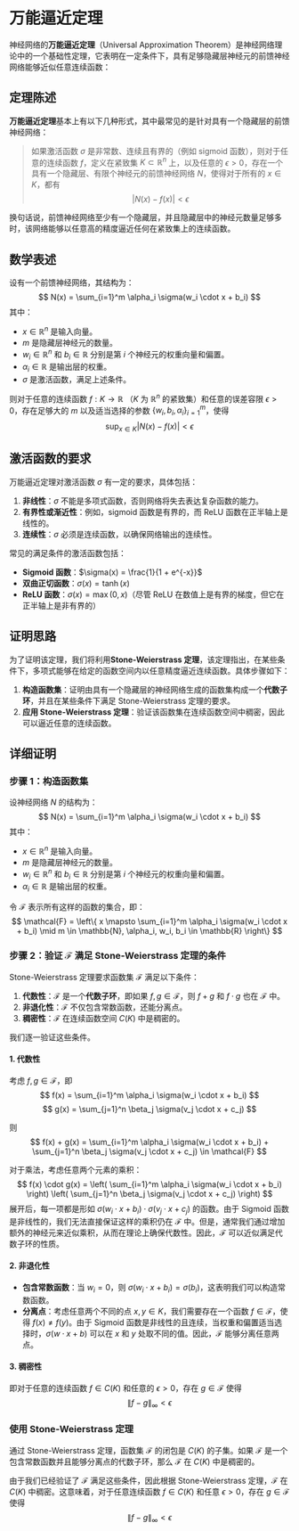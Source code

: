 # 万能逼近定理

神经网络的**万能逼近定理**（Universal Approximation Theorem）是神经网络理论中的一个基础性定理，它表明在一定条件下，具有足够隐藏层神经元的前馈神经网络能够近似任意连续函数：

## 定理陈述

**万能逼近定理**基本上有以下几种形式，其中最常见的是针对具有一个隐藏层的前馈神经网络：

> 如果激活函数 $\sigma$ 是非常数、连续且有界的（例如 sigmoid 函数），则对于任意的连续函数 $f$，定义在紧致集 $K \subset \mathbb{R}^n$ 上，以及任意的 $\epsilon > 0$，存在一个具有一个隐藏层、有限个神经元的前馈神经网络 $N$，使得对于所有的 $x \in K$，都有
> $$
> |N(x) - f(x)| < \epsilon
> $$

换句话说，前馈神经网络至少有一个隐藏层，并且隐藏层中的神经元数量足够多时，该网络能够以任意高的精度逼近任何在紧致集上的连续函数。

## 数学表述

设有一个前馈神经网络，其结构为：
$$
N(x) = \sum_{i=1}^m \alpha_i \sigma(w_i \cdot x + b_i)
$$
其中：
- $x \in \mathbb{R}^n$ 是输入向量。
- $m$ 是隐藏层神经元的数量。
- $w_i \in \mathbb{R}^n$ 和 $b_i \in \mathbb{R}$ 分别是第 $i$ 个神经元的权重向量和偏置。
- $\alpha_i \in \mathbb{R}$ 是输出层的权重。
- $\sigma$ 是激活函数，满足上述条件。

则对于任意的连续函数 $f: K \rightarrow \mathbb{R}$ （$K$ 为 $\mathbb{R}^n$ 的紧致集）和任意的误差容限 $\epsilon > 0$，存在足够大的 $m$ 以及适当选择的参数 $\{w_i, b_i, \alpha_i\}_{i=1}^m$，使得
$$
\sup_{x \in K} |N(x) - f(x)| < \epsilon
$$

## 激活函数的要求

万能逼近定理对激活函数 $\sigma$ 有一定的要求，具体包括：
1. **非线性**：$\sigma$ 不能是多项式函数，否则网络将失去表达复杂函数的能力。
2. **有界性或渐近性**：例如，sigmoid 函数是有界的，而 ReLU 函数在正半轴上是线性的。
3. **连续性**：$\sigma$ 必须是连续函数，以确保网络输出的连续性。

常见的满足条件的激活函数包括：
- **Sigmoid 函数**：$\sigma(x) = \frac{1}{1 + e^{-x}}$
- **双曲正切函数**：$\sigma(x) = \tanh(x)$
- **ReLU 函数**：$\sigma(x) = \max(0, x)$（尽管 ReLU 在数值上是有界的梯度，但它在正半轴上是非有界的）

## 证明思路

为了证明该定理，我们将利用**Stone-Weierstrass 定理**，该定理指出，在某些条件下，多项式能够在给定的函数空间内以任意精度逼近连续函数。具体步骤如下：

1. **构造函数集**：证明由具有一个隐藏层的神经网络生成的函数集构成一个**代数子环**，并且在某些条件下满足 Stone-Weierstrass 定理的要求。
2. **应用 Stone-Weierstrass 定理**：验证该函数集在连续函数空间中稠密，因此可以逼近任意的连续函数。

## 详细证明

### 步骤 1：构造函数集

设神经网络 $N$ 的结构为：
$$
N(x) = \sum_{i=1}^m \alpha_i \sigma(w_i \cdot x + b_i)
$$
其中：
- $x \in \mathbb{R}^n$ 是输入向量。
- $m$ 是隐藏层神经元的数量。
- $w_i \in \mathbb{R}^n$ 和 $b_i \in \mathbb{R}$ 分别是第 $i$ 个神经元的权重向量和偏置。
- $\alpha_i \in \mathbb{R}$ 是输出层的权重。

令 $\mathcal{F}$ 表示所有这样的函数的集合，即：
$$
\mathcal{F} = \left\{ x \mapsto \sum_{i=1}^m \alpha_i \sigma(w_i \cdot x + b_i) \mid m \in \mathbb{N}, \alpha_i, w_i, b_i \in \mathbb{R} \right\}
$$

### 步骤 2：验证 $\mathcal{F}$ 满足 Stone-Weierstrass 定理的条件

Stone-Weierstrass 定理要求函数集 $\mathcal{F}$ 满足以下条件：

1. **代数性**：$\mathcal{F}$ 是一个**代数子环**，即如果 $f, g \in \mathcal{F}$，则 $f + g$ 和 $f \cdot g$ 也在 $\mathcal{F}$ 中。
2. **非退化性**：$\mathcal{F}$ 不仅包含常数函数，还能分离点。
3. **稠密性**：$\mathcal{F}$ 在连续函数空间 $C(K)$ 中是稠密的。

我们逐一验证这些条件。

#### 1. 代数性

考虑 $f, g \in \mathcal{F}$，即
$$
f(x) = \sum_{i=1}^m \alpha_i \sigma(w_i \cdot x + b_i)
$$
$$
g(x) = \sum_{j=1}^n \beta_j \sigma(v_j \cdot x + c_j)
$$

则
$$
f(x) + g(x) = \sum_{i=1}^m \alpha_i \sigma(w_i \cdot x + b_i) + \sum_{j=1}^n \beta_j \sigma(v_j \cdot x + c_j) \in \mathcal{F}
$$

对于乘法，考虑任意两个元素的乘积：
$$
f(x) \cdot g(x) = \left( \sum_{i=1}^m \alpha_i \sigma(w_i \cdot x + b_i) \right) \left( \sum_{j=1}^n \beta_j \sigma(v_j \cdot x + c_j) \right)
$$
展开后，每一项都是形如 $\sigma(w_i \cdot x + b_i) \cdot \sigma(v_j \cdot x + c_j)$ 的函数。由于 Sigmoid 函数是非线性的，我们无法直接保证这样的乘积仍在 $\mathcal{F}$ 中。但是，通常我们通过增加额外的神经元来近似乘积，从而在理论上确保代数性。因此，$\mathcal{F}$ 可以近似满足代数子环的性质。

#### 2. 非退化性

- **包含常数函数**：当 $w_i = 0$，则 $\sigma(w_i \cdot x + b_i) = \sigma(b_i)$，这表明我们可以构造常数函数。
- **分离点**：考虑任意两个不同的点 $x, y \in K$，我们需要存在一个函数 $f \in \mathcal{F}$，使得 $f(x) \neq f(y)$。由于 Sigmoid 函数是非线性的且连续，当权重和偏置适当选择时，$\sigma(w \cdot x + b)$ 可以在 $x$ 和 $y$ 处取不同的值。因此，$\mathcal{F}$ 能够分离任意两点。

#### 3. 稠密性

即对于任意的连续函数 $f \in C(K)$ 和任意的 $\epsilon > 0$，存在 $g \in \mathcal{F}$ 使得
$$
\|f - g\|_{\infty} < \epsilon
$$

### 使用 Stone-Weierstrass 定理

通过 Stone-Weierstrass 定理，函数集 $\mathcal{F}$ 的闭包是 $C(K)$ 的子集。如果 $\mathcal{F}$ 是一个包含常数函数并且能够分离点的代数子环，那么 $\mathcal{F}$ 在 $C(K)$ 中是稠密的。

由于我们已经验证了 $\mathcal{F}$ 满足这些条件，因此根据 Stone-Weierstrass 定理，$\mathcal{F}$ 在 $C(K)$ 中稠密。这意味着，对于任意连续函数 $f \in C(K)$ 和任意 $\epsilon > 0$，存在 $g \in \mathcal{F}$ 使得
$$
\|f - g\|_{\infty} < \epsilon
$$

